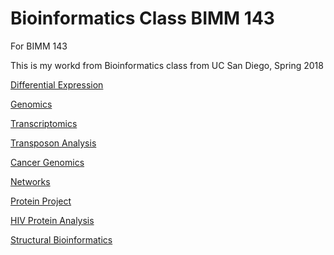 # Bioinformatics Class BIMM 143

For BIMM 143

This is my workd from Bioinformatics class from UC San Diego, Spring 2018

[Differential Expression](https://github.com/jgerzens/bimm143/blob/master/BIMM%20143%20Differential%20Expression/DifferentialExpression.Rmd)

[Genomics](https://github.com/jgerzens/bimm143/blob/master/BIMM%20143%20Genomics/BIMM143Genomics.Rmd)

[Transcriptomics](https://github.com/jgerzens/bimm143/blob/master/BIMM%20143%20Transcriptomics/Transcriptomics.Rmd)

[Transposon Analysis](https://github.com/jgerzens/bimm143/blob/master/BIMM%20143%20Transposon%20Analysis/TransposonAnalysis.Rmd)

[Cancer Genomics](https://github.com/jgerzens/bimm143/blob/master/BIMM143CancerGenomics/BIMM143CancerGenomics.Rmd)

[Networks](https://github.com/jgerzens/bimm143/blob/master/BIMM143Networks/BIMM143Networks.Rmd)

[Protein Project](https://github.com/jgerzens/bimm143/blob/master/BIMM143ProteinProject/ProteinProject.Rmd)

[HIV Protein Analysis](https://github.com/jgerzens/bimm143/blob/master/HIV%20Protein%20Analysis/HIVProteinAnalysis.Rmd)

[Structural Bioinformatics](https://github.com/jgerzens/bimm143/blob/master/Structural%20Bioinformatics/StructuralBioinformatics.Rmd)
